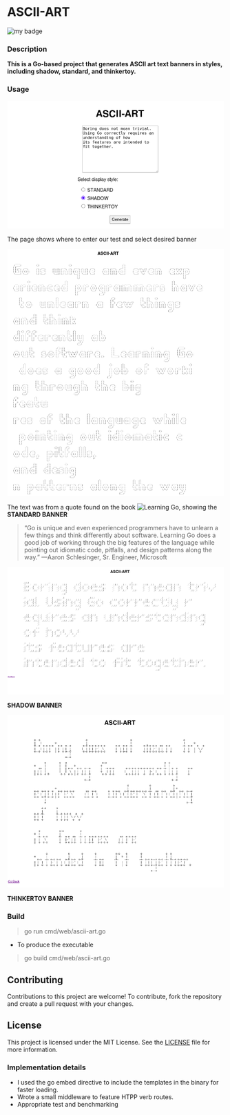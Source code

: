 # ASCII-ART

![my badge](https://badgen.net/badge/hello/world/red?icon=golang)
### Description
**This is a Go-based project that generates ASCII art text banners in styles, including shadow, standard, and thinkertoy.**


### Usage
![front_page](/images/frontpage.png)

The page shows where to enter our test and select desired banner


![standard banner](/images/standard.png)


The text was from a quote found on the book ![Learning Go](https://www.oreilly.com/library/view/learning-go/9781492077206/), showing the **STANDARD BANNER**


> “Go is unique and even experienced programmers have to unlearn a few things and think
differently about software. Learning Go does a good job of working through the big
features of the language while pointing out idiomatic code, pitfalls,
and design patterns along the way.” —Aaron Schlesinger, Sr. Engineer, Microsoft

![shadow banner](/images/shadow.png)

**SHADOW BANNER**


![thinkertoy banner](/images/thinkertoy.png)

**THINKERTOY BANNER**

### Build

> go run cmd/web/ascii-art.go

- To produce the executable

> go build cmd/web/ascii-art.go

## Contributing

Contributions to this project are welcome! To contribute, fork the repository and create a pull request with your changes.

## License

This project is licensed under the MIT License. See the [LICENSE](LICENSE) file for more information.

### Implementation details
- I used the go embed directive to include the templates in the binary for faster loading.
- Wrote a small middleware to feature HTPP verb routes.
- Appropriate test and benchmarking



